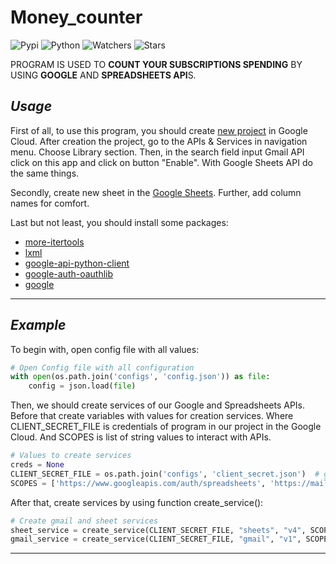 # Money_counter
![Pypi](https://img.shields.io/pypi/v/google?color=orange&style=plastic)
![Python](https://img.shields.io/pypi/pyversions/google_auth_oauthlib?color=gree&style=plastic)
![Watchers](https://img.shields.io/github/watchers/Kalinka5/Money_counter?style=social)
![Stars](https://img.shields.io/github/stars/Kalinka5/Money_counter?style=social)

PROGRAM IS USED TO **COUNT YOUR SUBSCRIPTIONS SPENDING** BY USING **GOOGLE** AND **SPREADSHEETS API**S.

## *Usage*
First of all, to use this program, you should create [new project](https://console.cloud.google.com/projectcreate?previousPage=%2Fwelcome%3Fproject%3Dmoneycounter-376608%26authuser%3D1&organizationId=0&authuser=1) in Google Cloud. After creation the project, go to the APIs & Services in navigation menu. Choose Library section. Then, in the search field input Gmail API click on this app and click on button "Enable". With Google Sheets API do the same things.

Secondly, create new sheet in the [Google Sheets](https://www.google.com/sheets/about/). Further, add column names for comfort.

Last but not least, you should install some packages:
+ [more-itertools](https://pypi.org/project/more-itertools/)
+ [lxml](https://pypi.org/project/lxml/)
+ [google-api-python-client](https://pypi.org/project/google-api-python-client/)
+ [google-auth-oauthlib](https://pypi.org/project/google-auth-oauthlib/)
+ [google](https://pypi.org/project/google/)
___

## *Example*
To begin with, open config file with all values:
```python
# Open Config file with all configuration
with open(os.path.join('configs', 'config.json')) as file:
    config = json.load(file)
```

Then, we should create services of our Google and Spreadsheets APIs. Before that create variables with values for creation services. Where CLIENT_SECRET_FILE is credentials of program in our project in the Google Cloud. And SCOPES is list of string values to interact with APIs.
```python
# Values to create services
creds = None
CLIENT_SECRET_FILE = os.path.join('configs', 'client_secret.json')  # get file path
SCOPES = ['https://www.googleapis.com/auth/spreadsheets', 'https://mail.google.com/']
```

After that, create services by using function create_service():
```python
# Create gmail and sheet services
sheet_service = create_service(CLIENT_SECRET_FILE, "sheets", "v4", SCOPES, config["gmail"], logger)
gmail_service = create_service(CLIENT_SECRET_FILE, "gmail", "v1", SCOPES, config["gmail"], logger)
```






___
